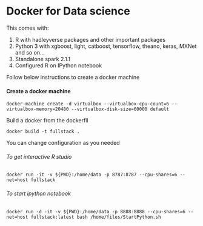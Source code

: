 

# Docker for Data science

This comes with:

1. R with hadleyverse packages and other important packages 
2. Python 3 with xgboost, light, catboost, tensorflow, theano, keras, MXNet and so on...
3. Standalone spark 2.1.1
4. Configured R on IPython notebook

Follow below instructions to create a docker machine

#### Create a docker machine #
``` docker-machine create -d virtualbox --virtualbox-cpu-count=6 --virtualbox-memory=20480 --virtualbox-disk-size=60000 default ```

Build a docker from the dockerfil

``` docker build -t fullstack . ```

You can change configuration as you needed

###### To get interactive R studio
``` docker run -it -v ${PWD}:/home/data -p 8787:8787 --cpu-shares=6 --net=host fullstack ```

###### To start ipython notebook
``` docker run -d -it -v ${PWD}:/home/data -p 8888:8888 --cpu-shares=6 --net=host fullstack:latest bash /home/files/StartPython.sh ```
